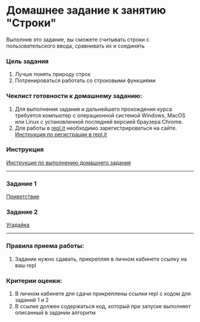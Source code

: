 # Домашнее задание к занятию "Строки"

Выполнив это задание, вы сможете считывать строки с пользовательского ввода, сравнивать их и соединять

### Цель задания

1. Лучше понять природу строк
2. Потренироваться работать со строковыми функциями

### Чеклист готовности к домашнему заданию:

1. Для выполнения задания и дальнейшего прохождения курса требуется компьютер с операционной системой Windows, MacOS или Linux с установленной последней версией браузера Chrome.
2. Для работы в [repl.it](https://repl.it/) необходимо зарегистрироваться на сайте. [Инструкция по регистрации в repl.it](https://github.com/netology-code/cpps-homeworks/tree/main/common/replit)

### Инструкция

[Инструкция по выполнению домашнего задания](https://github.com/netology-code/cpps-homeworks/tree/main/common)

------

### Задание 1

[Приветствие](01)

### Задание 2

[Угадайка](02)

------

### Правила приема работы:

1. Задание нужно сдавать, прикрепляя в личном кабинете ссылку на ваш repl

### Критерии оценки:

1. В личном кабинете для сдачи прикреплены ссылки repl с кодом для заданий 1 и 2
2. В ссылке должен содержаться код, который при запуске выполняет описанный в задании алгоритм


